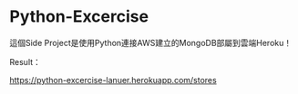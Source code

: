 # Python-Excercise
這個Side Project是使用Python連接AWS建立的MongoDB部屬到雲端Heroku！

Result：

https://python-excercise-lanuer.herokuapp.com/stores

